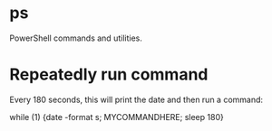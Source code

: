 # ps

PowerShell commands and utilities.

# Repeatedly run command

Every 180 seconds, this will print the date and then run a command:

while (1) {date -format s; MYCOMMANDHERE; sleep 180}

